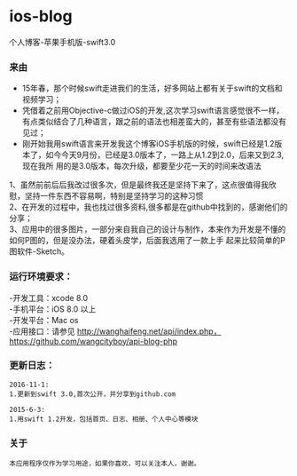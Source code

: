 # ios-blog
个人博客-苹果手机版-swift3.0


### 来由
 - 15年春，那个时候swift走进我们的生活，好多网站上都有关于swift的文档和视频学习；<br>
 - 凭借着之前用Objective-c做过iOS的开发,这次学习swift语言感觉很不一样，有点类似结合了几种语言，跟之前的语法也相差蛮大的，甚至有些语法都没有见过；<br>
 - 刚开始我用swift语言来开发我这个博客iOS手机版的时候，swift已经是1.2版本了，如今今天9月份，已经是3.0版本了，一路上从1.2到2.0，后来又到2.3,现在我所
 用的是3.0版本，每次升级，都要至少花一天的时间来改语法<br>
 
 1、虽然前前后后我改过很多次，但是最终我还是坚持下来了，这点很值得我欣慰，坚持一件东西不容易啊，特别是坚持学习的这种习惯<br>
 2、在开发的过程中，我也找过很多资料,很多都是在github中找到的，感谢他们的分享；<br>
 3、应用中的很多图片，一部分来自我自己的设计与制作，本来作为开发是不懂的如何P图的，但是没办法，硬着头皮学，后面我选用了一款上手
    起来比较简单的P图软件-Sketch。<br>

### 运行环境要求： 
-开发工具：xcode 8.0 <br>
-手机平台：iOS 8.0 以上<br>
-开发平台：Mac os<br>
-应用接口：请参见 http://wanghaifeng.net/api/index.php，  https://github.com/wangcityboy/api-blog-php


### 更新日志：<br/>
    2016-11-1:
    1.更新到swift 3.0,首次公开，并分享到github.com
    
    2015-6-3:
    1.用swift 1.2开发，包括首页、日志、相册、个人中心等模块
    
### 关于
    本应用程序仅作为学习用途，如果你喜欢，可以关注本人，谢谢。
